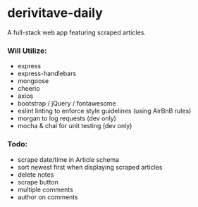 # derivitave-daily
A full-stack web app featuring scraped articles.

### Will Utilize:
- express
- express-handlebars
- mongoose
- cheerio
- axios
- bootstrap / jQuery / fontawesome
- eslint linting to enforce style guidelines (using AirBnB rules)
- morgan to log requests (dev only)
- mocha & chai for unit testing (dev only)

### Todo:
- scrape date/time in Article schema
- sort newest first when displaying scraped articles
- delete notes
- scrape button
- multiple comments
- author on comments
